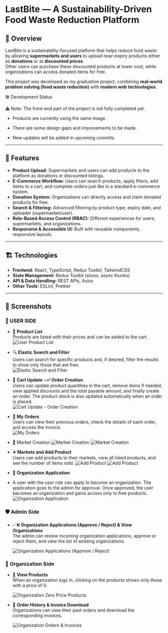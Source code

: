 # LastBite — A Sustainability-Driven Food Waste Reduction Platform

## 🚀 Overview
LastBite is a sustainability-focused platform that helps reduce food waste by allowing **supermarkets and users** to upload near-expiry products either as **donations** or at **discounted prices**.  
Other users can purchase these discounted products at lower cost, while organizations can access donated items for free.  

This project was developed as my graduation project, combining **real-world problem solving (food waste reduction)** with **modern web technologies**.  

🛠️ Development Status

⚠️ Note: The front-end part of the project is not fully completed yet.

- Products are currently using the same image.

- There are some design gaps and improvements to be made.

- New updates will be added in upcoming commits.

---

## 🧩 Features
- **Product Upload:** Supermarkets and users can add products to the platform as donations or discounted listings.  
- **E-Commerce Workflow:** Users can search products, apply filters, add items to a cart, and complete orders just like in a standard e-commerce system.  
- **Donation System:** Organizations can directly access and claim donated products for free.  
- **Search & Filtering:** Advanced filtering by product type, expiry date, and uploader (supermarket/user).  
- **Role-Based Access Control (RBAC):** Different experiences for users, supermarkets, and organizations.  
- **Responsive & Accessible UI:** Built with reusable components, responsive layouts.  

---

## 🏗️ Technologies
- **Frontend:** React, TypeScript, Redux Toolkit, TailwindCSS  
- **State Management:** Redux Toolkit (slices, async thunks)  
- **API & Data Handling:** REST APIs, Axios  
- **Other Tools:** ESLint, Prettier 

---

## 📸 Screenshots

### 👤 USER SIDE 

- 🛒 **Product List**  
  Products are listed with their prices and can be added to the cart. 
![User Product List](donate-ui/./assets/user_ProductList.gif)

- 🔍 **Elastic Search and Filter**  
  Users can search for specific products and, if desired, filter the results to show only those that are free.  
![Elastic Search and Filter](donate-ui/./assets/search_filter.gif)

- 🛒 **Cart Update – ✅ Order Creation**  
  Users can update product quantities in the cart, remove items if needed, view applied discounts and the total payable amount, and finally create an order. The product stock is also updated automatically when an order is placed.   
![Cart Update - Order Creation](donate-ui/./assets/order.gif)

- 📑 **My Orders**  
  Users can view their previous orders, check the details of each order, and access the invoice.  
![My Orders](donate-ui/./assets/orders.gif)

-  🏬 Market Creation
![Market Creation](donate-ui/./assets/createMarket.gif)
![Market Creation](donate-ui/./assets/createMarket2.gif)

- ➕ **Markets and Add Product**  
  Users can add products to their markets, view all listed products, and see the number of items sold. 
![Add Product](donate-ui/./assets/addProduct.gif)
![Add Product](donate-ui/./assets/marketProductAdd.gif)

- 🏢 **Organization Application**
-   A user with the *user* role can apply to become an organization. The application goes to the admin for approval. Once approved, the user becomes an organization and gains access only to free products.  
![Organization Application](donate-ui/./assets/applyOrg.gif)

### 🛡️ Admin Side

- ✅❌ **Organization Applications (Approve / Reject) & View Organizations**  
  The admin can review incoming organization applications, approve or reject them, and view the list of existing organizations.  

  ![Organization Applications (Approve / Reject)](./assets/adminApply.gif)

### 🏢 Organization Side

- 🛒 **View Products**  
  When an organization logs in, clicking on the products shows only those with a price of 0.  

  ![Organization Zero Price Products](./assets/orgProducts.gif)

- 📑 **Order History & Invoice Download**  
  Organizations can view their past orders and download the corresponding invoices.  

  ![Organization Orders & Invoices](./assets/orgOrders.gif)
